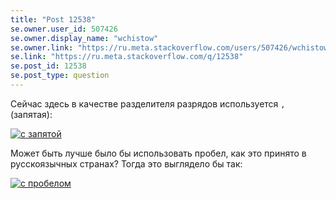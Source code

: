 ```yaml
---
title: "Post 12538"
se.owner.user_id: 507426
se.owner.display_name: "wchistow"
se.owner.link: "https://ru.meta.stackoverflow.com/users/507426/wchistow"
se.link: "https://ru.meta.stackoverflow.com/q/12538"
se.post_id: 12538
se.post_type: question
---
```

<p>Сейчас здесь в качестве разделителя разрядов используется <code>,</code> (запятая):</p>
<p><a href="https://i.stack.imgur.com/cG7ir.png" rel="nofollow noreferrer"><img src="https://i.stack.imgur.com/cG7ir.png" alt="с запятой" /></a></p>
<p>Может быть лучше было бы использовать пробел, как это принято в русскоязычных странах? Тогда это выглядело бы так:</p>
<p><a href="https://i.stack.imgur.com/iRc7h.png" rel="nofollow noreferrer"><img src="https://i.stack.imgur.com/iRc7h.png" alt="с пробелом" /></a></p>
